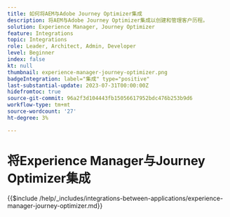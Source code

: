 ```yaml
---
title: 如何将AEM与Adobe Journey Optimizer集成
description: 将AEM与Adobe Journey Optimizer集成以创建和管理客户历程。
solution: Experience Manager, Journey Optimizer
feature: Integrations
topic: Integrations
role: Leader, Architect, Admin, Developer
level: Beginner
index: false
kt: null
thumbnail: experience-manager-journey-optimizer.png
badgeIntegration: label="集成" type="positive"
last-substantial-update: 2023-07-31T00:00:00Z
hidefromtoc: true
source-git-commit: 96a2f3d104443fb15056617952bdc476b253b9d6
workflow-type: tm+mt
source-wordcount: '27'
ht-degree: 3%

---
```



# 将Experience Manager与Journey Optimizer集成

{{$include /help/_includes/integrations-between-applications/experience-manager-journey-optimizer.md}}
